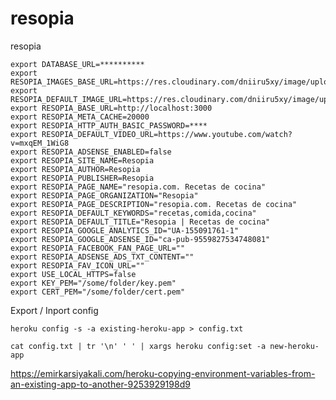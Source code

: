 # resopia
resopia

```
export DATABASE_URL=**********
export RESOPIA_IMAGES_BASE_URL=https://res.cloudinary.com/dniiru5xy/image/upload/v1577283800/resopia.com/
export RESOPIA_DEFAULT_IMAGE_URL=https://res.cloudinary.com/dniiru5xy/image/upload/v1577283800/resopia.com/default.jpg
export RESOPIA_BASE_URL=http://localhost:3000
export RESOPIA_META_CACHE=20000
export RESOPIA_HTTP_AUTH_BASIC_PASSWORD=****
export RESOPIA_DEFAULT_VIDEO_URL=https://www.youtube.com/watch?v=mxqEM_1WiG8
export RESOPIA_ADSENSE_ENABLED=false
export RESOPIA_SITE_NAME=Resopia
export RESOPIA_AUTHOR=Resopia
export RESOPIA_PUBLISHER=Resopia
export RESOPIA_PAGE_NAME="resopia.com. Recetas de cocina"
export RESOPIA_PAGE_ORGANIZATION="Resopia"
export RESOPIA_PAGE_DESCRIPTION="resopia.com. Recetas de cocina"
export RESOPIA_DEFAULT_KEYWORDS="recetas,comida,cocina"
export RESOPIA_DEFAULT_TITLE="Resopia | Recetas de cocina"
export RESOPIA_GOOGLE_ANALYTICS_ID="UA-155091761-1"
export RESOPIA_GOOGLE_ADSENSE_ID="ca-pub-9559827534748081"
export RESOPIA_FACEBOOK_FAN_PAGE_URL=""
export RESOPIA_ADSENSE_ADS_TXT_CONTENT=""
export RESOPIA_FAV_ICON_URL=""
export USE_LOCAL_HTTPS=false
export KEY_PEM="/some/folder/key.pem"
export CERT_PEM="/some/folder/cert.pem"

```

Export / Inport config

`heroku config -s -a existing-heroku-app > config.txt`

`cat config.txt | tr '\n' ' ' | xargs heroku config:set -a new-heroku-app`

https://emirkarsiyakali.com/heroku-copying-environment-variables-from-an-existing-app-to-another-9253929198d9